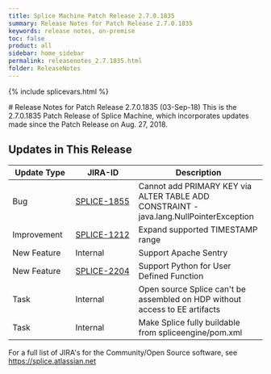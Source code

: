 ```yaml
---
title: Splice Machine Patch Release 2.7.0.1835
summary: Release Notes for Patch Release 2.7.0.1835
keywords: release notes, on-premise
toc: false
product: all
sidebar: home_sidebar
permalink: releasenotes_2.7.1835.html
folder: ReleaseNotes
---
```

{% include splicevars.html %}
<section>
<div class="TopicContent" data-swiftype-index="true" markdown="1">
# Release Notes for Patch Release 2.7.0.1835 (03-Sep-18)
This is the 2.7.0.1835 Patch Release of Splice Machine, which incorporates updates made since the Patch Release on Aug. 27, 2018.

## Updates in This Release
<table>
    <col width="125px" />
    <col width="125px" />
    <col />
    <thead>
        <tr>
            <th>Update Type</th>
            <th>JIRA-ID</th>
            <th>Description</th>
        </tr>
    </thead>
    <tbody>
        <tr>
            <td>Bug</td>
            <td><a href="https://splice.atlassian.net/browse/SPLICE-1855" target="_blank">SPLICE-1855</a></td>
            <td>Cannot add PRIMARY KEY via ALTER TABLE ADD CONSTRAINT - java.lang.NullPointerException</td>
        </tr>
        <tr>
            <td>Improvement</td>
            <td><a href="https://splice.atlassian.net/browse/SPLICE-1212" target="_blank">SPLICE-1212</a></td>
            <td>Expand supported TIMESTAMP range</td>
        </tr>
        <tr>
            <td>New Feature</td>
            <td>Internal</td>
            <td>Support Apache Sentry</td>
        </tr>
        <tr>
            <td>New Feature</td>
            <td><a href="https://splice.atlassian.net/browse/SPLICE-2204" target="_blank">SPLICE-2204</a></td>
            <td>Support Python for User Defined Function</td>
        </tr>
        <tr>
            <td>Task</td>
            <td>Internal</td>
            <td>Open source Splice can't be assembled on HDP without access to EE artifacts</td>
        </tr>
        <tr>
            <td>Task</td>
            <td>Internal</td>
            <td>Make Splice fully buildable from spliceengine/pom.xml</td>
        </tr>
    </tbody>
</table>

For a full list of JIRA's for the Community/Open Source software, see <https://splice.atlassian.net>

</div>
</section>

